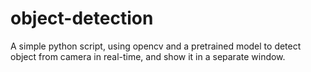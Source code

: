 # object-detection
A simple python script, using opencv and a pretrained model to detect object from camera in real-time, and show it in a separate window.
